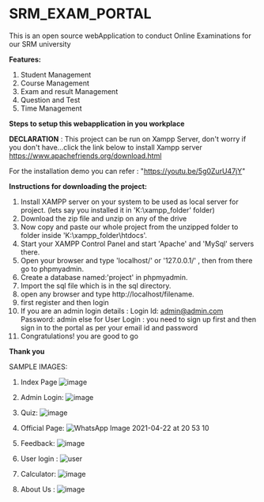 # SRM_EXAM_PORTAL
This is an open source webApplication to conduct Online Examinations for our SRM university

**Features:**
1. Student Management
2. Course Management
3. Exam and result Management
4. Question and Test
5. Time Management

**Steps to setup this webapplication in you workplace**

**DECLARATION** :
 This project can be run on Xampp Server, don't worry if you don't have...click the link below to install Xampp server
 https://www.apachefriends.org/download.html

For the installation demo you can refer : "https://youtu.be/5g0ZurU47jY"

**Instructions for downloading the project:**

1. Install XAMPP server on your system to be used as local server for project. (lets say you installed it in 'K:\xampp_folder' folder)
2. Download the zip file and unzip on any of the drive
3. Now copy and paste our whole project from the unzipped folder to folder inside 'K:\xampp_folder\htdocs'.
4. Start your XAMPP Control Panel and start 'Apache' and 'MySql' servers there.
5. Open your browser and type 'localhost/' or '127.0.0.1/' , then from there go to phpmyadmin.
6. Create a database named:'project' in phpmyadmin.
7. Import the sql file which is in the sql directory.
8. open any browser and type http://localhost/filename.
9. first register and then login
10. If you are an admin login details : Login Id: admin@admin.com Password: admin
 else for User Login : you need to sign up first and then sign in to the portal as per your email id and password
11. Congratulations! you are good to go

**Thank you** 


SAMPLE IMAGES: 
1. Index Page
![image](https://user-images.githubusercontent.com/70905787/115527508-bc2ce480-a2ae-11eb-93b0-fc990eb38d0f.png)

2. Admin Login:
![image](https://user-images.githubusercontent.com/70905787/115527677-e7afcf00-a2ae-11eb-991c-5e1a426f2e88.png)

3. Quiz:
![image](https://user-images.githubusercontent.com/70905787/115527864-175ed700-a2af-11eb-84ff-e6799d265a0e.png)

4. Official Page:
![WhatsApp Image 2021-04-22 at 20 53 10](https://user-images.githubusercontent.com/80853109/115741341-478c9f80-a3ad-11eb-80dd-9fea0d045960.jpeg)


5. Feedback:
![image](https://user-images.githubusercontent.com/70905787/115528194-7290c980-a2af-11eb-8f1f-136039d484cb.png)

6. User login :
 ![user](https://user-images.githubusercontent.com/80853109/115742032-e9ac8780-a3ad-11eb-86dd-2abf6b6c4099.jpeg)

7. Calculator: 
![image](https://user-images.githubusercontent.com/70905787/115728710-5883e380-a3a2-11eb-8cc5-ecdeed23d1a4.png)

8. About Us :
![image](https://user-images.githubusercontent.com/70905787/115728878-8537fb00-a3a2-11eb-857d-be01f781fa48.png)




